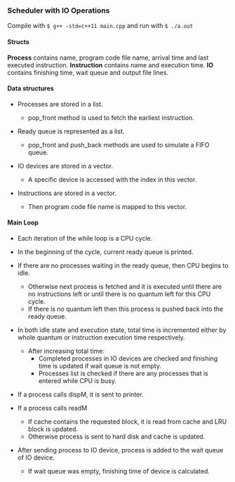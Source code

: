 ### Scheduler with IO Operations

Compile with `$ g++ -std=c++11 main.cpp` and run with `$ ./a.out`

#### Structs

**Process** contains name, program code file name, arrival time and last executed instruction.
**Instruction** contains name and execution time.
**IO** contains finishing time, wait queue and output file lines.

#### Data structures

- Processes are stored in a list.
  - pop_front method is used to fetch the earliest instruction.

- Ready queue is represented as a list.
  - pop_front and push_back methods are used to simulate a FIFO queue.

- IO devices are stored in a vector.
  - A specific device is accessed with the index in this vector.

- Instructions are stored in a vector.
  - Then program code file name is mapped to this vector.

#### Main Loop

- Each iteration of the while loop is a CPU cycle.
- In the beginning of the cycle, current ready queue is printed.

- If there are no processes waiting in the ready queue, then CPU begins to idle.
  - Otherwise next process is fetched and it is executed until there are no instructions left or until there is no quantum left for this CPU cycle.
  - If there is no quantum left then this process is pushed back into the ready queue.

- In both idle state and execution state, total time is incremented either by whole quantum or instruction execution time respectively.
  - After increasing total time:
    - Completed processes in IO devices are checked and finishing time is updated if wait queue is not empty.
    - Processes list is checked if there are any processes that is entered while CPU is busy.

- If a process calls dispM, it is sent to printer.

- If a process calls readM
  - If cache contains the requested block, it is read from cache and LRU block is updated.
  - Otherwise process is sent to hard disk and cache is updated.

- After sending process to IO device, process is added to the wait queue of IO device.
  - If wait queue was empty, finishing time of device is calculated.

